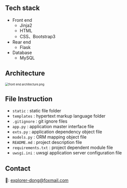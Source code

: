 ## Tech stack

- Front end
    - Jinja2
    - HTML
    - CSS、Bootstrap3
- Rear end
    - Flask
- Database
    - MySQL

## Architecture

<img src="https://dwj-oss.oss-cn-nanjing.aliyuncs.com/images/202402261932939.png" alt="front end architecture.png" style="zoom:67%;" />

## File Instruction

- `static` : static file folder
- `templates` : hypertext markup language folder
- `.gitignore` : git ignore files
- `app.py` : application master interface file
- `exts.py` : application  dependency object file
- `models.py` : ORM mapping object file
- `README.md` : project description file
- `requirements.txt` : project dependent module file
- `uwsgi.ini` : uwsgi application server configuration file

## Contact

:email:: explorer-dong@foxmail.com
